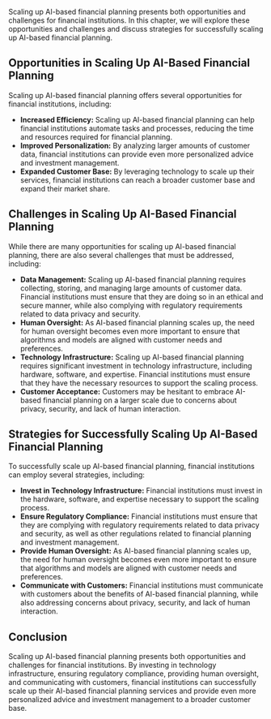 
Scaling up AI-based financial planning presents both opportunities and challenges for financial institutions. In this chapter, we will explore these opportunities and challenges and discuss strategies for successfully scaling up AI-based financial planning.

Opportunities in Scaling Up AI-Based Financial Planning
-------------------------------------------------------

Scaling up AI-based financial planning offers several opportunities for financial institutions, including:

* **Increased Efficiency:** Scaling up AI-based financial planning can help financial institutions automate tasks and processes, reducing the time and resources required for financial planning.
* **Improved Personalization:** By analyzing larger amounts of customer data, financial institutions can provide even more personalized advice and investment management.
* **Expanded Customer Base:** By leveraging technology to scale up their services, financial institutions can reach a broader customer base and expand their market share.

Challenges in Scaling Up AI-Based Financial Planning
----------------------------------------------------

While there are many opportunities for scaling up AI-based financial planning, there are also several challenges that must be addressed, including:

* **Data Management:** Scaling up AI-based financial planning requires collecting, storing, and managing large amounts of customer data. Financial institutions must ensure that they are doing so in an ethical and secure manner, while also complying with regulatory requirements related to data privacy and security.
* **Human Oversight:** As AI-based financial planning scales up, the need for human oversight becomes even more important to ensure that algorithms and models are aligned with customer needs and preferences.
* **Technology Infrastructure:** Scaling up AI-based financial planning requires significant investment in technology infrastructure, including hardware, software, and expertise. Financial institutions must ensure that they have the necessary resources to support the scaling process.
* **Customer Acceptance:** Customers may be hesitant to embrace AI-based financial planning on a larger scale due to concerns about privacy, security, and lack of human interaction.

Strategies for Successfully Scaling Up AI-Based Financial Planning
------------------------------------------------------------------

To successfully scale up AI-based financial planning, financial institutions can employ several strategies, including:

* **Invest in Technology Infrastructure:** Financial institutions must invest in the hardware, software, and expertise necessary to support the scaling process.
* **Ensure Regulatory Compliance:** Financial institutions must ensure that they are complying with regulatory requirements related to data privacy and security, as well as other regulations related to financial planning and investment management.
* **Provide Human Oversight:** As AI-based financial planning scales up, the need for human oversight becomes even more important to ensure that algorithms and models are aligned with customer needs and preferences.
* **Communicate with Customers:** Financial institutions must communicate with customers about the benefits of AI-based financial planning, while also addressing concerns about privacy, security, and lack of human interaction.

Conclusion
----------

Scaling up AI-based financial planning presents both opportunities and challenges for financial institutions. By investing in technology infrastructure, ensuring regulatory compliance, providing human oversight, and communicating with customers, financial institutions can successfully scale up their AI-based financial planning services and provide even more personalized advice and investment management to a broader customer base.
